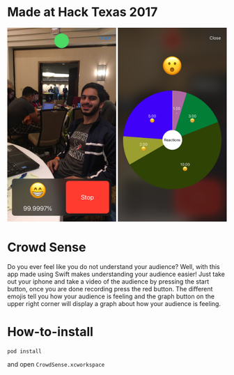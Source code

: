# Made at Hack Texas 2017 

<img src="https://github.com/mkchoi212/crowd_sense/blob/master/IMG/main.PNG" alt="main" width="250"/> 
<img src="https://github.com/mkchoi212/crowd_sense/blob/master/IMG/graph.PNG" alt="graph" width="250"/> 

# Crowd Sense
Do you ever feel like you do not understand your audience? Well, with this app made using Swift makes understanding your audience easier!
Just take out your iphone and take a video of the audience by pressing the start button, once you are done recording press the
red button. The different emojis tell you how your audience is feeling and the graph button on the upper right corner will display a graph about how your audience is feeling.

# How-to-install
```
pod install
```

and open `CrowdSense.xcworkspace`

